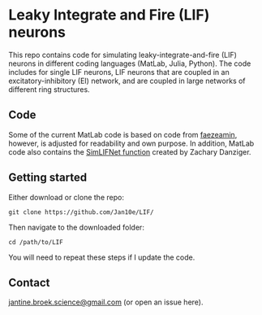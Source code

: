 # Leaky Integrate and Fire (LIF) neurons

This repo contains code for simulating leaky-integrate-and-fire (LIF) neurons in different coding languages (MatLab, Julia, Python). The code includes for single LIF neurons, LIF neurons that are coupled in an excitatory-inhibitory (EI) network, and are coupled in large networks of different ring structures.

## Code
Some of the current MatLab code is based on code from [faezeamin](https://github.com/faezeamin/NC-Network-of-LIF-Neurons-Coupled-by-Electrical-Synapses), however, is adjusted for readability and own purpose. In addition, MatLab code also contains the [SimLIFNet function](https://uk.mathworks.com/matlabcentral/fileexchange/50339-easily-simulate-custom-networks-of-lif-neurons) created by Zachary Danziger.

## Getting started

Either download or clone the repo:

```
git clone https://github.com/Jan10e/LIF/
```

Then navigate to the downloaded folder:

```
cd /path/to/LIF
```

You will need to repeat these steps if I update the code.




## Contact

jantine.broek.science@gmail.com (or open an issue here).
